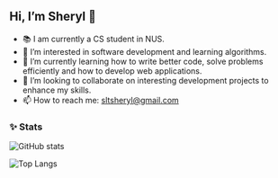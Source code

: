 ## Hi, I’m Sheryl 👋 
- 📚 I am currently a CS student in NUS. 
- 👀 I’m interested in software development and learning algorithms.
- 🌱 I’m currently learning how to write better code, solve problems efficiently and how to develop web applications. 
- 💞️ I’m looking to collaborate on interesting development projects to enhance my skills. 
- 📫 How to reach me: sltsheryl@gmail.com

### ✨ Stats
![GitHub stats](https://github-readme-stats.vercel.app/api?username=focuseses&show_icons=true&theme=tokyonight)

![Top Langs](https://github-readme-stats.vercel.app/api/top-langs/?username=focuseses&theme=tokyonight)

<!---
focuseses/focuseses is a ✨ special ✨ repository because its `README.md` (this file) appears on your GitHub profile.
You can click the Preview link to take a look at your changes.
--->
